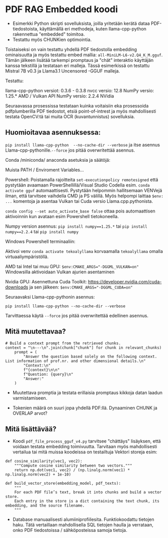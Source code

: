 # PDF RAG Embedded koodi
  

- Esimerkki Python skripti sovelluksista, joilla yritetään kerätä dataa PDF-tiedostoista, käyttämällä eri methodeja, kuten llama-cpp-python rakennettua "embedded" toimitoa.
- Testattu myös CHUNKien optimointia.
  
  
Toistaiseksi on vain testattu yhdellä PDF tiedostolla embedding ominaisuutta ja myös testattu embed mallia: `all-MiniLM-L6-v2.Q4_K_M.gguf`. Tämän jälkeen lisätää tarkempi promptaus ja "chät" interaktio käyttäjän kanssa tekstillä ja testataan eri malleja. Tässä esimerkissä on testattu Mistral 7B v0.3 ja Llama3.1 Uncensored -GGUF malleja.
  
Testattu:

llama-cpp-python versiot: 0.3.6 - 0.3.8
nvcc versio: 12.8
NumPy versio: 1.25.* AMD / Vulkan API
NumPy versio: 2.2.4 NVidia


Seuraavassa prosessissa testataan kuinka voitaisiin eka prosessoida pdfplumberilla PDF tiedostot, etsiä point-of-intrest ja myös mahdollisesti testata OpenCV:tä tai muita OCR (kuvantunnistus) sovelluksia.
  
  
## Huomioitavaa asennuksessa:

  
`pip install llama-cpp-python  --no-cache-dir --verbose` ja itse asennus Llama-cpp-pythonille.`--force` jos pitää overwritettää asennus.
  
Conda /miniconda/ anaconda asetuksia ja säätöjä:

Muista PATH / Enviroment Variables...

Powershell: Poistamalla rajoitteita `set-executionpolicy remotesigned` että pystytään avaamaan PowerShellillä/Visual Studio Codella
esim. `conda activate gguf` automaattisesti. Pystytään helpommin hallitsemaan VENVejä ilman, että tarvitsee vaihdella CMD ja
PS välillä. Myös helpompi laittaa `$env: ...` komentoja ja asentaa Vulkan tai Cuda versio Llama.cpp.pythonista.

`conda config --set auto_activate_base false` ottaa pois automaattisen aktivoinnin kun avataan esim Powershell tietokoneella.
  
Numpy version asennus: 
`pip install numpy==1.25.*` tai `pip install numpy==2.2.4` tai `pip install numpy`
  
Windows Powershell terminaaliin:
  
Aktivoi venv `conda activate tekoalyllama` korvaamalla `tekoalyllama` omalla virtuaaliympäristöllä.
  
AMD tai Intel tai muu GPU: `$env:CMAKE_ARGS="-DGGML_VULKAN=on"` Windowsilla aktivoidaan Vulkan ajurien asentaminen
  
Nvidia GPU: Asennettuna Cuda Toolkit: https://developer.nvidia.com/cuda-downloads ja sen jälkeen: `$env:CMAKE_ARGS="-DGGML_CUDA=on"`

Seuraavaksi Llama-cpp-pythonin asennus:

`pip install llama-cpp-python --no-cache-dir --verbose`

Tarvittaessa käytä `--force` jos pitää overwritettää edellinen asennus.
  
  
## Mitä muutettavaa?
  
```
# Build a context prompt from the retrieved chunks.
context = "\n---\n".join(chunk["chunk"] for chunk in relevant_chunks)
    prompt = (
        "Answer the question based solely on the following context. List information of prof.nr. and other dimensional details.\n"
        "Context:\n"
        f"{context}\n\n"
        f"Question: {query}\n"
        "Answer:"
    )
```
  
- Muutettava promptia ja testata erillaisia promptaus kikkoja datan laadun varmistamiseen.
  
- Tokenien määrä on suuri jopa yhdellä PDF:llä. Dynaaminen CHUNK ja OVERLAP arvot?
## Mitä lisättävää?


- Koodi `pdf_file_process_gguf_v4.py` tarvitsee "chättäys" lisäyksen, että voidaan testata embedding toimivuutta. Tarvitaan myös mahdollisesti vertailua tai mitä muissa koodeissa on testailtuja Vektori storeja esim:
  

```
def cosine_similarity(vec1, vec2):
    """Compute cosine similarity between two vectors."""
    return np.dot(vec1, vec2) / (np.linalg.norm(vec1) * np.linalg.norm(vec2) + 1e-10)

def build_vector_store(embedding_model, pdf_texts):
    """
    For each PDF file’s text, break it into chunks and build a vector store.
    Each entry in the store is a dict containing the text chunk, its embedding, and the source filename.
    """
```
  
- Database manuaalisesti alumiiniprofiilesita. Funktiokoodattu tietojen haku. Tätä vertaillaan mahdollisella SQL tietojen haulla ja verrataan, onko PDF tiedostoissa / sähköposteissa samoja tietoja.
